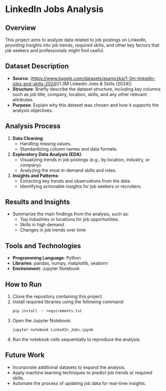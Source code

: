 # LinkedIn Jobs Analysis

## Overview
This project aims to analyze data related to job postings on LinkedIn, providing insights into job trends, required skills, and other key factors that job seekers and professionals might find useful.

## Dataset Description
- **Source**: (https://www.kaggle.com/datasets/asaniczka/1-3m-linkedin-jobs-and-skills-2024)[1.3M Linkedin Jobs & Skills (2024)]
- **Structure**: Briefly describe the dataset structure, including key columns such as job title, company, location, skills, and any other relevant attributes.
- **Purpose**: Explain why this dataset was chosen and how it supports the analysis objectives.

## Analysis Process
1. **Data Cleaning**:
   - Handling missing values.
   - Standardizing column names and data formats.
2. **Exploratory Data Analysis (EDA)**:
   - Visualizing trends in job postings (e.g., by location, industry, or company).
   - Analyzing the most in-demand skills and roles.
3. **Insights and Patterns**:
   - Extracting key trends and observations from the data.
   - Identifying actionable insights for job seekers or recruiters.

## Results and Insights
- Summarize the main findings from the analysis, such as:
  - Top industries or locations for job opportunities.
  - Skills in high demand.
  - Changes in job trends over time 

## Tools and Technologies
- **Programming Language**: Python
- **Libraries**: pandas, numpy, matplotlib, seaborn 
- **Environment**: Jupyter Notebook

## How to Run
1. Clone the repository containing this project.
2. Install required libraries using the following command:
   ```bash
   pip install -r requirements.txt
   ```
3. Open the Jupyter Notebook:
   ```bash
   jupyter notebook LinkedIn_Jobs.ipynb
   ```
4. Run the notebook cells sequentially to reproduce the analysis.

## Future Work
- Incorporate additional datasets to expand the analysis.
- Apply machine learning techniques to predict job trends or required skills.
- Automate the process of updating job data for real-time insights.

